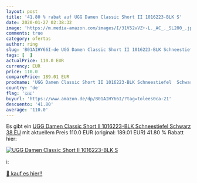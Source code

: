 ```yaml
---
layout: post
title: '41.80 % rabat auf UGG Damen Classic Short II 1016223-BLK S'
date: 2020-01-27 02:38:32
image: 'https://m.media-amazon.com/images/I/31V52vVZ+-L._AC_._SL200_.jpg'
comments: true
category: ofertas
author: ring
slug: 'B01AIHY66I-de UGG Damen Classic Short II 1016223-BLK Schneestiefel...'
tags: [  ]
actualPrice: 110.0 EUR
currency: EUR
price: 110.0
comparePrice: 189.01 EUR
prodname: 'UGG Damen Classic Short II 1016223-BLK Schneestiefel  Schwarz  38 EU'
country: 'de'
flag: '🇩🇪'
buyurl: 'https://www.amazon.de/dp/B01AIHY66I/?tag=tolees0ca-21'
descuento: '41.80'
average: '110.0'
---
```


Es gibt ein [UGG Damen Classic Short II 1016223-BLK Schneestiefel  Schwarz  38 EU](https://www.amazon.de/dp/B01AIHY66I/?tag=tolees0ca-21) mit aktuellem Preis 110.0 EUR (original: 189.01 EUR) 41.80 % Rabatt hier:

[![UGG Damen Classic Short II 1016223-BLK S](https://m.media-amazon.com/images/I/31V52vVZ+-L._AC_._SL200_.jpg)](https://www.amazon.de/dp/B01AIHY66I/?tag=tolees0ca-21)

ℹ️:


[🛒 kauf es hier!!](https://www.amazon.de/dp/B01AIHY66I/?tag=tolees0ca-21)
